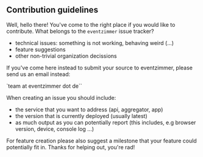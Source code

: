 Contribution guidelines
-----------------------

Well, hello there! You've come to the right place if you would like to contribute.
What belongs to the `eventzimmer` issue tracker?

- technical issues: something is not working, behaving weird (...)
- feature suggestions
- other non-trivial organization decissions

If you've come here instead to submit your source to eventzimmer, please send us an email instead:

`team at eventzimmer dot de``

When creating an issue you should include:
- the service that you want to address (api, aggregator, app)
- the version that is currently deployed (usually latest)
- as much output as you can potentially report (this includes, e.g browser version, device, console log ...)

For feature creation please also suggest a milestone that your feature could potentially fit in.
Thanks for helping out, you're rad!
